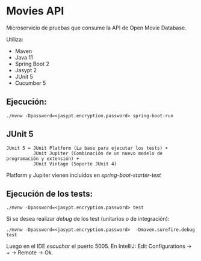 # Movies API

Microservicio de pruebas que consume la API de Open Movie Database.

Utiliza:
* Maven
* Java 11
* Spring Boot 2
* Jasypt 2
* JUnit 5
* Cucumber 5

## Ejecución:

`./mvnw -Dpassword=<jasypt.encryption.password> spring-boot:run`



## JUnit 5

```
JUnit 5 = JUnit Platform (La base para ejecutar los tests) +
          JUnit Jupiter (Combinación de un nuevo modelo de programación y extensión) +
          JUnit Vintage (Soporte JUnit 4)
```          
Platform y Jupiter vienen incluídos en *spring-boot-starter-test*

## Ejecución de los tests:
 
`./mvnw -Dpassword=<jasypt.encryption.password> test`
 
Si se desea realizar *debug* de los test (unitarios o de integración):

`./mvnw -Dpassword=<jasypt.encryption.password>  -Dmaven.surefire.debug test`

Luego en el IDE *escuchar* el puerto 5005. En IntelliJ: Edit Configurations -> + -> Remote -> Ok.
